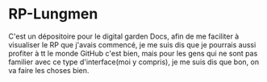 # RP-Lungmen
C'est un dépositoire pour le digital garden Docs, afin de me faciliter à visualiser le RP que j'avais commencé, je me suis dis que je pourrais aussi profiter à tt le monde 
GitHub c'est bien, mais pour les gens qui ne sont pas familier avec ce type d'interface(moi y compris), je me suis dis que bon, on va faire les choses bien.
